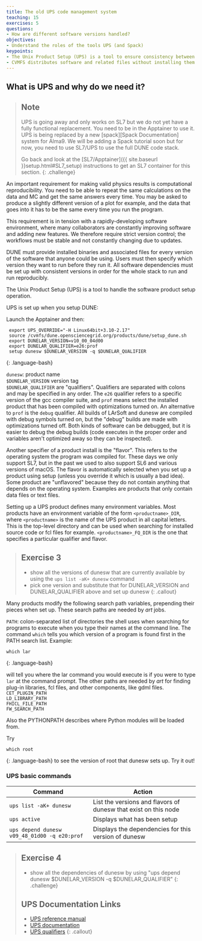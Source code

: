 ```yaml
---
title: The old UPS code management system
teaching: 15
exercises: 5
questions:
- How are different software versions handled? 
objectives:
- Understand the roles of the tools UPS (and Spack)
keypoints:
- The Unix Product Setup (UPS) is a tool to ensure consistency between different software versions and reproducibility.
- CVMFS distributes software and related files without installing them on the target computer (using a VM, Virtual Machine).
---
```

## What is UPS and why do we need it?

> ## Note
> UPS is going away and only works on SL7 but we do not yet have a fully functional replacement. 
> You need to be in the Apptainer to use it. 
> UPS is being replaced by a new [spack][Spack Documentation] system for Alma9.  We will be adding a Spack tutorial soon but for now, you need to use SL7/UPS to use the full DUNE code stack.   
> 
> Go back and look at the [SL7/Apptainer]({{ site.baseurl }}setup.html#SL7_setup) instructions to get an SL7 container for this section. 
{: .challenge}

An important requirement for making valid physics results is computational reproducibility. You need to be able to repeat the same calculations on the data and MC and get the same answers every time. You may be asked to produce a slightly different version of a plot for example, and the data that goes into it has to be the same every time you run the program. 

This requirement is in tension with a rapidly-developing software environment, where many collaborators are constantly improving software and adding new features. We therefore require strict version control; the workflows must be stable and not constantly changing due to updates. 

DUNE must provide installed binaries and associated files for every version of the software that anyone could be using. Users must then specify which version they want to run before they run it. All software dependencies must be set up with consistent versions in order for the whole stack to run and run reproducibly.

The Unix Product Setup (UPS) is a tool to handle the software product setup operation. 

UPS is set up when you setup DUNE:

Launch the Apptainer and then:

~~~
 export UPS_OVERRIDE="-H Linux64bit+3.10-2.17"
 source /cvmfs/dune.opensciencegrid.org/products/dune/setup_dune.sh
 export DUNELAR_VERSION=v10_00_04d00
 export DUNELAR_QUALIFIER=e26:prof
 setup dunesw $DUNELAR_VERSION -q $DUNELAR_QUALIFIER
~~~
{: .language-bash}


`dunesw`: product name <br>
`$DUNELAR_VERSION` version tag <br>
`$DUNELAR_QUALIFIER` are "qualifiers". Qualifiers are separated with colons and may be specified in any order. The `e26` qualifier refers to a specific version of the gcc compiler suite, and `prof` means select the installed product that has been compiled with optimizations turned on. An alternative to `prof` is the `debug` qualifier. All builds of LArSoft and dunesw are compiled with debug symbols turned on, but the "debug" builds are made with optimizations turned off. Both kinds of software can be debugged, but it is easier to debug the debug builds (code executes in the proper order and variables aren't optimized away so they can be inspected).

Another specifier of a product install is the "flavor". This refers to the operating system the program was compiled for. These days we only support SL7, but in the past we used to also support SL6 and various versions of macOS. The flavor is automatically selected when you set up a product using setup (unless you override it which is usually a bad idea). Some product are "unflavored" because they do not contain anything that depends on the operating system. Examples are products that only contain data files or text files.

Setting up a UPS product defines many environment variables. Most products have an environment variable of the form `<productname>_DIR`, where `<productname>` is the name of the UPS product in all capital letters. This is the top-level directory and can be used when searching for installed source code or fcl files for example. `<productname>_FQ_DIR` is the one that specifies a particular qualifier and flavor.

> ## Exercise 3
> * show all the versions of dunesw that are currently available by using the `ups list -aK+ dunesw` command
> * pick one version and substitute that for DUNELAR_VERSION and DUNELAR_QUALIFIER above and set up dunesw
{: .callout}

Many products modify the following search path variables, prepending their pieces when set up. These search paths are needed by _art_ jobs.

`PATH`: colon-separated list of directories the shell uses when searching for programs to execute when you type their names at the command line. The command `which` tells you which version of a program is found first in the PATH search list. Example:
~~~
which lar
~~~
{: .language-bash}

will tell you where the lar command you would execute is if you were to type `lar` at the command prompt. 
The other paths are needed by _art_ for finding plug-in libraries, fcl files, and other components, like gdml files.  
`CET_PLUGIN_PATH`  
`LD_LIBRARY_PATH`  
`FHICL_FILE_PATH`  
`FW_SEARCH_PATH`  

Also the PYTHONPATH describes where Python modules will be loaded from.

Try 

~~~
which root
~~~
{: .language-bash}
to see the version of root that dunesw sets up. Try it out!


### UPS basic commands

| Command                                        | Action                                                           |
|------------------------------------------------|------------------------------------------------------------------|
| `ups list -aK+ dunesw`                         | List the versions and flavors of dunesw that exist on this node  |
| `ups active`                                   | Displays what has been setup                                     |
| `ups depend dunesw v09_48_01d00 -q e20:prof`   | Displays the dependencies for this version of dunesw             |

> ## Exercise 4
> * show all the dependencies of dunesw by using "ups depend dunesw $DUNELAR_VERSION -q $DUNELAR_QUALIFIER"
{: .challenge}
>## UPS Documentation Links
>
> * [UPS reference manual](http://www.fnal.gov/docs/products/ups/ReferenceManual/)
> * [UPS documentation](https://cdcvs.fnal.gov/redmine/projects/ups/wiki)
> * [UPS qualifiers](https://cdcvs.fnal.gov/redmine/projects/cet-is-public/wiki/AboutQualifiers)
{: .callout}

